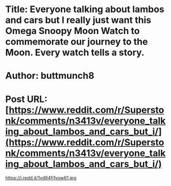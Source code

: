 # Title: Everyone talking about lambos and cars but I really just want this Omega Snoopy Moon Watch to commemorate our journey to the Moon. Every watch tells a story.
# Author: buttmunch8
# Post URL: [https://www.reddit.com/r/Superstonk/comments/n3413v/everyone_talking_about_lambos_and_cars_but_i/](https://www.reddit.com/r/Superstonk/comments/n3413v/everyone_talking_about_lambos_and_cars_but_i/)


https://i.redd.it/1vd94fj1vow61.jpg